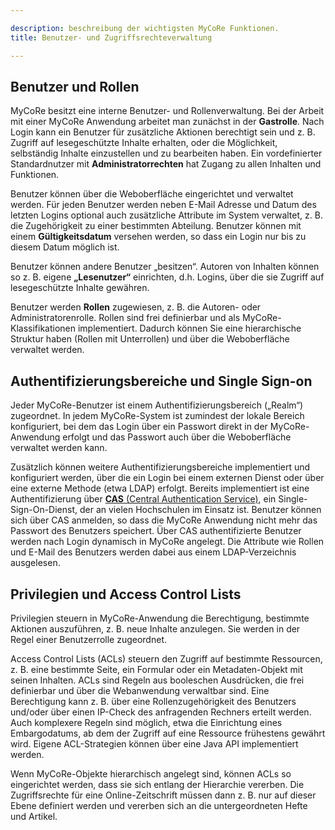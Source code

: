 ```yaml
---

description: beschreibung der wichtigsten MyCoRe Funktionen.
title: Benutzer- und Zugriffsrechteverwaltung

---
```


## Benutzer und Rollen

MyCoRe besitzt eine interne Benutzer- und Rollenverwaltung.
Bei der Arbeit mit einer MyCoRe Anwendung arbeitet man zunächst in der **Gastrolle**.
Nach Login kann ein Benutzer für zusätzliche Aktionen berechtigt sein und z. B.
Zugriff auf lesegeschützte Inhalte erhalten, oder die Möglichkeit, selbständig Inhalte
einzustellen und zu bearbeiten haben. Ein vordefinierter Standardnutzer mit **Administratorrechten**
hat Zugang zu allen Inhalten und Funktionen.

Benutzer können über die Weboberfläche eingerichtet und verwaltet werden.
Für jeden Benutzer werden neben E-Mail Adresse und Datum des letzten Logins optional
auch zusätzliche Attribute im System verwaltet, z. B. die Zugehörigkeit zu einer bestimmten Abteilung.
Benutzer können mit einem **Gültigkeitsdatum** versehen werden, so dass ein Login nur bis zu diesem Datum
möglich ist.

Benutzer können andere Benutzer „besitzen“. Autoren von Inhalten können so z. B. eigene **„Lesenutzer“** einrichten,
d.h. Logins, über die sie Zugriff auf lesegeschützte Inhalte gewähren.

Benutzer werden <strong>Rollen</strong> zugewiesen, z. B. die Autoren- oder Administratorenrolle.
Rollen sind frei definierbar und als MyCoRe-Klassifikationen implementiert. Dadurch können Sie
eine hierarchische Struktur haben (Rollen mit Unterrollen) und über die Weboberfläche verwaltet werden.

## Authentifizierungsbereiche und Single Sign-on

Jeder MyCoRe-Benutzer ist einem Authentifizierungsbereich („Realm“) zugeordnet. In jedem MyCoRe-System ist zumindest
der lokale Bereich konfiguriert, bei dem das Login über ein Passwort direkt in der MyCoRe-Anwendung erfolgt und
das Passwort auch über die Weboberfläche verwaltet werden kann.

Zusätzlich können weitere Authentifizierungsbereiche implementiert und konfiguriert werden, über die ein Login bei einem
externen Dienst oder über eine externe Methode (etwa LDAP) erfolgt. Bereits implementiert ist eine Authentifizierung über
[**CAS** (Central Authentication Service)](https://www.jasig.org/cas), ein Single-Sign-On-Dienst,
der an vielen Hochschulen im Einsatz ist. Benutzer können sich über CAS anmelden, so dass die MyCoRe Anwendung nicht mehr das Passwort des Benutzers speichert. Über CAS authentifizierte Benutzer werden nach Login dynamisch in MyCoRe angelegt.
Die Attribute wie Rollen und E-Mail des Benutzers werden dabei aus einem LDAP-Verzeichnis ausgelesen.

## Privilegien und Access Control Lists

Privilegien steuern in MyCoRe-Anwendung die Berechtigung, bestimmte Aktionen auszuführen, z. B. neue Inhalte anzulegen.
Sie werden in der Regel einer Benutzerrolle zugeordnet.

Access Control Lists (ACLs) steuern den Zugriff auf bestimmte Ressourcen, z. B. eine bestimmte Seite, ein Formular oder ein Metadaten-Objekt mit
seinen Inhalten. ACLs sind Regeln aus booleschen Ausdrücken, die frei definierbar und über die Webanwendung verwaltbar sind.
Eine Berechtigung kann z. B. über eine Rollenzugehörigkeit des Benutzers und/oder über einen IP-Check des anfragenden Rechners erteilt werden.
Auch komplexere Regeln sind möglich, etwa die Einrichtung eines Embargodatums, ab dem der Zugriff auf eine Ressource frühestens gewährt wird.
Eigene ACL-Strategien können über eine Java API implementiert werden.

Wenn MyCoRe-Objekte hierarchisch angelegt sind, können ACLs so eingerichtet werden, dass sie sich entlang der Hierarchie vererben.
Die Zugriffsrechte für eine Online-Zeitschrift müssen dann z. B. nur auf dieser Ebene definiert werden und vererben sich an die
untergeordneten Hefte und Artikel.